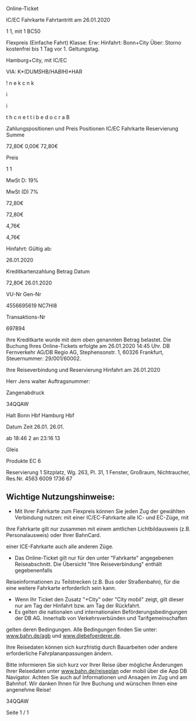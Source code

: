 Online-Ticket

IC/EC Fahrkarte
Fahrtantritt am 26.01.2020

1
1, mit 1 BC50

Flexpreis (Einfache Fahrt)
Klasse:
Erw:
Hinfahrt: Bonn+City
Über:
Storno kostenfrei bis 1 Tag vor 1. Geltungstag.

 Hamburg+City, mit IC/EC

VIA: K*(DU*MS*HB/HA*BI*H)*HAR

!
n
e
k
c
n
k

i

i

t
h
c
n
e
t
t
i
b
e
d
o
c
r
a
B

Zahlungspositionen und Preis
Positionen
IC/EC Fahrkarte
Reservierung
Summe

72,80€
0,00€
72,80€

Preis

1
1

MwSt D: 19%

MwSt (D) 7%

72,80€

72,80€

4,76€

4,76€

Hinfahrt:
Gültig ab:

26.01.2020

Kreditkartenzahlung
Betrag
Datum

72,80€
26.01.2020

VU-Nr
Gen-Nr

4556695619
NC7HI8

Transaktions-Nr

697894

Ihre Kreditkarte wurde mit dem oben genannten Betrag belastet. Die Buchung Ihres
Online-Tickets erfolgte am 26.01.2020 14:45 Uhr. DB Fernverkehr AG/DB Regio AG,
Stephensonstr. 1, 60326 Frankfurt, Steuernummer: 29/001/60002.

Ihre Reiseverbindung und Reservierung Hinfahrt am 26.01.2020

Herr  Jens walter
Auftragsnummer:

Zangenabdruck

34QQAW

Halt
Bonn Hbf
Hamburg Hbf

Datum Zeit
26.01.
26.01.

ab 18:46 2
an 23:16 13

Gleis

Produkte
EC 6

Reservierung
1 Sitzplatz, Wg. 263, Pl. 31, 1 Fenster,
Großraum,
Nichtraucher, Res.Nr. 4563 6009 1736 67

Wichtige Nutzungshinweise:
-
- Mit Ihrer Fahrkarte zum Flexpreis können Sie jeden Zug der gewählten Verbindung nutzen: mit einer IC/EC-Fahrkarte alle IC- und EC-Züge, mit

Ihre Fahrkarte gilt nur zusammen mit einem amtlichen Lichtbildausweis (z.B. Personalausweis) oder Ihrer BahnCard.

einer ICE-Fahrkarte auch alle anderen Züge.

- Das Online-Ticket gilt nur für den unter "Fahrkarte" angegebenen Reiseabschnitt. Die Übersicht "Ihre Reiseverbindung" enthält gegebenenfalls

Reiseinformationen zu Teilstrecken (z.B. Bus oder Straßenbahn), für die eine weitere Fahrkarte erforderlich sein kann.
- Wenn Ihr Ticket den Zusatz "+City" oder "City mobil" zeigt, gilt dieser nur am Tag der Hinfahrt bzw. am Tag der Rückfahrt.
- Es gelten die nationalen und internationalen Beförderungsbedingungen der DB AG. Innerhalb von Verkehrsverbünden und Tarifgemeinschaften

gelten deren Bedingungen. Alle Bedingungen finden Sie unter: www.bahn.de/agb und www.diebefoerderer.de.

Ihre Reisedaten können sich kurzfristig durch Bauarbeiten oder andere erforderliche Fahrplananpassungen ändern.

Bitte informieren Sie sich kurz vor Ihrer Reise über mögliche Änderungen Ihrer Reisedaten unter www.bahn.de/reiseplan oder mobil über die
App DB Navigator. Achten Sie auch auf Informationen und Ansagen im Zug und am Bahnhof. Wir danken Ihnen für Ihre Buchung und wünschen
Ihnen eine angenehme Reise!

34QQAW

Seite 1 / 1

